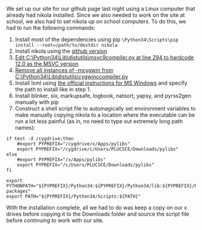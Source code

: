 <!-- 
.. title: Setting up Nikola on PLU computers
.. slug: setting-up-nikola-on-plu-computers
.. date: 2014-10-09 16:38:18 UTC-07:00
.. tags: PLU computers,nikola,python,python3
.. link: 
.. description: 
.. type: text
.. author: phora
-->

We set up our site for our github page last night using a Linux computer that already had nikola installed. Since we also needed to work on the site at school, we also had to set nikola up on school computers. To do this, we had to run the following commands:

1. Install most of the dependencies using pip
```\Python34\Scripts\pip install --root=/path/to/destdir nikola```
1. Install nikola using the [github version](https://github.com/getnikola/nikola)
1. [Edit C:\Python34\Lib\distutils\msvc9compiler.py at line 294 to hardcode 12.0 as the MSVC version](http://stackoverflow.com/a/23397327)
1. [Remove all instances of -mcygwin from C:\Python34\Lib\distutils\cygwinccompiler.py](http://stackoverflow.com/a/6035864)
1. Install lxml using [the official instructions for MS Windows](http://lxml.de/installation.html) and specify the path to install like in step 1.
1. Install blinker, six, markupsafe, logbook, natsort, yapsy, and pyrss2gen manually with pip
1. Construct a shell script file to automagically set environment variables to make manually copying nikola to a location where the executable can be run a lot less painful (as in, no need to type out extremely long path names): 
~~~
if test -d /cygdrive;then
	#export PYPREFIX="/cygdrive/x/Apps/pylibs"
	export PYPREFIX="/cygdrive/c/Users/PLUCSCE/Downloads/pylibs"
else
	#export PYPREFIX="/x/Apps/pylibs"
	export PYPREFIX="/c/Users/PLUCSCE/Downloads/pylibs"
fi

export PYTHONPATH="${PYPREFIX}/Python34:${PYPREFIX}/Python34/lib:${PYPREFIX}/Python34/lib/site-packages"
export PATH="${PYPREFIX}/Python34/Scripts:${PATH}"
~~~

With the installation complete, all we had to do was keep a copy on our x drives before copying it to the Downloads folder and source the script file before continuing to work with our site.
